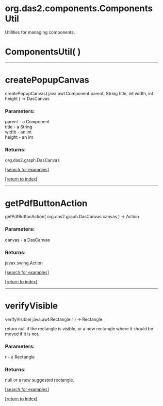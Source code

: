 # org.das2.components.ComponentsUtil

Utilities for managing components.

# ComponentsUtil( )


***
<a name="createPopupCanvas"></a>
# createPopupCanvas
createPopupCanvas( java.awt.Component parent, String title, int width, int height ) &rarr; DasCanvas



### Parameters:
parent - a Component
<br>title - a String
<br>width - an int
<br>height - an int

### Returns:
org.das2.graph.DasCanvas


<a href="https://github.com/autoplot/dev/search?q=createPopupCanvas&unscoped_q=createPopupCanvas">[search for examples]</a>

<a href="https://github.com/autoplot/documentation/blob/master/javadoc/index-all.md">[return to index]</a>

***
<a name="getPdfButtonAction"></a>
# getPdfButtonAction
getPdfButtonAction( org.das2.graph.DasCanvas canvas ) &rarr; Action



### Parameters:
canvas - a DasCanvas

### Returns:
javax.swing.Action


<a href="https://github.com/autoplot/dev/search?q=getPdfButtonAction&unscoped_q=getPdfButtonAction">[search for examples]</a>

<a href="https://github.com/autoplot/documentation/blob/master/javadoc/index-all.md">[return to index]</a>

***
<a name="verifyVisible"></a>
# verifyVisible
verifyVisible( java.awt.Rectangle r ) &rarr; Rectangle

return null if the rectangle is visible, or a new rectangle where it
 should be moved if it is not.

### Parameters:
r - a Rectangle

### Returns:
null or a new suggested rectangle.

<a href="https://github.com/autoplot/dev/search?q=verifyVisible&unscoped_q=verifyVisible">[search for examples]</a>

<a href="https://github.com/autoplot/documentation/blob/master/javadoc/index-all.md">[return to index]</a>

